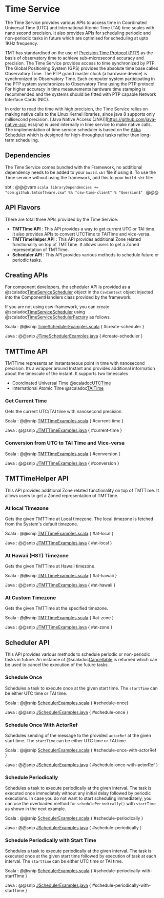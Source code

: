 # Time Service

The Time Service provides various APIs to access time in Coordinated Universal Time (UTC) and International Atomic Time (TAI) time scales with nano second precision. 
It also provides APIs for scheduling periodic and non-periodic tasks in future which are optimised for scheduling at upto 1KHz frequency.

TMT has standardised on the use of [Precision Time Protocol (PTP)](https://en.wikipedia.org/wiki/Precision_Time_Protocol) as the basis of observatory time to achieve sub-microsecond accuracy and precision. The Time Service provides access to time synchronized by PTP. 
The Global Positioning System (GPS) provides the absolute time base called Observatory Time. The PTP grand master clock (a hardware device) is synchronized to Observatory Time. Each computer system participating in the PTP system synchronizes to Observatory Time using the PTP protocol. For higher accuracy in time measurements hardware time stamping is recommended and the systems should be fitted with PTP capable Network Interface Cards (NIC).

In order to read the time with high precision, the Time Service relies on making native calls to the Linux Kernel libraries, since java 8 supports only millisecond precision. [Java Native Access (JNA)](https://github.com/java-native-acc ess/jna) is used internally in time service to make native calls.
The implementation of time service scheduler is based on the [Akka Scheduler](https://doc.akka.io/docs/akka/current/scheduler.html) which is designed for high-throughput tasks rather than long-term scheduling.

<!-- introduction to the service -->

## Dependencies

The Time Service comes bundled with the Framework, no additional dependency needs to be added to your `build.sbt`
 file if using it.  To use the Time service without using the framework, add this to your `build.sbt` file:

sbt
:   @@@vars
    ```scala
    libraryDependencies += "com.github.tmtsoftware.csw" %% "csw-time-client" % "$version$"
    ```
    @@@

## API Flavors

There are total three APIs provided by the Time Service:  

* **TMTTime API** : This API provides a way to get current UTC or TAI time. It also provides APIs to convert UTCTime to TAITime and vice-versa.
* **TMTTimeHelper API** : This API provides additional Zone related functionality on top of TMTTime. It allows users to get a Zoned representation of TMTTime. 
* **Scheduler API** : This API provides various methods to schedule future or periodic tasks. 

## Creating APIs

For component developers, the scheduler API is provided as a @scaladoc[TimeServiceScheduler](csw/time/api/TimeServiceScheduler) 
object in the `CswContext` object injected into the ComponentHandlers class provided by the framework.  

If you are not using csw-framework, you can create @scaladoc[TimeServiceScheduler](csw/time/api/TimeServiceScheduler)
using @scaladoc[TimeServiceSchedulerFactory](csw/time/client/TimeServiceSchedulerFactory) as follows.

Scala
:   @@snip [TimeSchedulerExamples.scala](../../../../examples/src/main/scala/csw/time/SchedulerExamples.scala) { #create-scheduler }

Java
:   @@snip [JTimeSchedulerExamples.java](../../../../examples/src/main/java/csw/time/JSchedulerExamples.java) { #create-scheduler }

## TMTTime API

TMTTime represents an instantaneous point in time with nanosecond precision. Its a wrapper around Instant and provides additional information about the timescale of the instant. 
It supports two timescales 
 * Coordinated Universal Time @scaladoc[UTCTime](csw/time/api/models/UTCTime)
 * International Atomic Time @scaladoc[TAITime](csw/time/api/models/TAITime)
 
### Get Current Time
Gets the current UTC/TAI time with nanosecond precision. 

Scala
:   @@snip [TMTTimeExamples.scala](../../../../examples/src/main/scala/csw/time/TMTTimeExamples.scala) { #current-time }

Java
:   @@snip [JTMTTimeExamples.java](../../../../examples/src/main/java/csw/time/JTMTTimeExamples.java) { #current-time }

### Conversion from UTC to TAI Time and Vice-versa

Scala
:   @@snip [TMTTimeExamples.scala](../../../../examples/src/main/scala/csw/time/TMTTimeExamples.scala) { #conversion }

Java
:   @@snip [JTMTTimeExamples.java](../../../../examples/src/main/java/csw/time/JTMTTimeExamples.java) { #conversion }

## TMTTimeHelper API

This API provides additional Zone related functionality on top of TMTTime. It allows users to get a Zoned representation of TMTTime. 

### At local Timezone
Gets the given TMTTime at Local timezone. The local timezone is fetched from the System's default timezone.

Scala
:   @@snip [TMTTimeExamples.scala](../../../../examples/src/main/scala/csw/time/TMTTimeExamples.scala) { #at-local }

Java
:   @@snip [JTMTTimeExamples.java](../../../../examples/src/main/java/csw/time/JTMTTimeExamples.java) { #at-local }

### At Hawaii (HST) Timezone
Gets the given TMTTime at Hawaii timezone.

Scala
:   @@snip [TMTTimeExamples.scala](../../../../examples/src/main/scala/csw/time/TMTTimeExamples.scala) { #at-hawaii }

Java
:   @@snip [JTMTTimeExamples.java](../../../../examples/src/main/java/csw/time/JTMTTimeExamples.java) { #at-hawaii }

### At Custom Timezone
Gets the given TMTTime at the specified timezone.

Scala
:   @@snip [TMTTimeExamples.scala](../../../../examples/src/main/scala/csw/time/TMTTimeExamples.scala) { #at-zone }

Java
:   @@snip [JTMTTimeExamples.java](../../../../examples/src/main/java/csw/time/JTMTTimeExamples.java) { #at-zone }

## Scheduler API
This API provides various methods to schedule periodic or non-periodic tasks in future. An instance of @scaladoc[Cancellable](csw/time/client/api/Cancellable) is returned which can be used to cancel the execution of the future tasks.

### Schedule Once
Schedules a task to execute once at the given start time. The `startTime` can be either UTC time or TAI time.

Scala
:   @@snip [SchedulerExamples.scala](../../../../examples/src/main/scala/csw/time/SchedulerExamples.scala) { #schedule-once}

Java
:   @@snip [JSchedulerExamples.java](../../../../examples/src/main/java/csw/time/JSchedulerExamples.java) { #schedule-once }

### Schedule Once With ActorRef
Schedules sending of the message to the provided `actorRef` at the given start time. The `startTime` can be either UTC time or TAI time.

Scala
:   @@snip [SchedulerExamples.scala](../../../../examples/src/main/scala/csw/time/SchedulerExamples.scala) { #schedule-once-with-actorRef }

Java
:   @@snip [JSchedulerExamples.java](../../../../examples/src/main/java/csw/time/JSchedulerExamples.java) { #schedule-once-with-actorRef }

### Schedule Periodically
Schedules a task to execute periodically at the given interval. The task is executed once immediately without any initial delay followed by periodic executions. In case you do not want to start scheduling immediately, you can use the overloaded method  for `schedulePeriodically()` with `startTime` as shown in the next example.

Scala
:   @@snip [SchedulerExamples.scala](../../../../examples/src/main/scala/csw/time/SchedulerExamples.scala) { #schedule-periodically }

Java
:   @@snip [JSchedulerExamples.java](../../../../examples/src/main/java/csw/time/JSchedulerExamples.java) { #schedule-periodically }


### Schedule Periodically with Start Time
Schedules a task to execute periodically at the given interval. The task is executed once at the given start time followed by execution of task at each interval. The `startTime` can be either UTC time or TAI time.

Scala
:   @@snip [SchedulerExamples.scala](../../../../examples/src/main/scala/csw/time/SchedulerExamples.scala) { #schedule-periodically-with-startTime }

Java
:   @@snip [JSchedulerExamples.java](../../../../examples/src/main/java/csw/time/JSchedulerExamples.java) { #schedule-periodically-with-startTime }